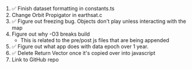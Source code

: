 1. ✅ Finish dataset formatting in constants.ts
2. Change Orbit Propigator in earthsat.c
3. ✅ Figure out freezing bug. Objects don't play unless interacting with the map
4. Figure out why -O3 breaks build
   - This is related to the pre/post js files that are being appended
5. ✅ Figure out what app does with data epoch over 1 year.
6. ✅ Delete Return Vector once it's copied over into javascript
7. Link to GitHub repo